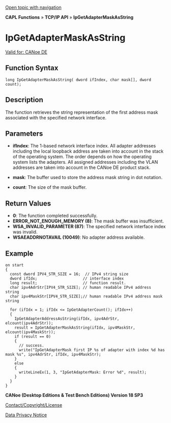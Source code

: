 [Open topic with navigation](../../../../../CANoeDEFamily.htm#Topics/CAPLFunctions/TCPIPAPI/Functions/CAPLfunctionIPGetAdapterMaskAsString.md)

**CAPL Functions** » **TCP/IP API** » **IpGetAdapterMaskAsString**

# IpGetAdapterMaskAsString

[Valid for: CANoe DE](../../../Shared/FeatureAvailability.md)

## Function Syntax

```plaintext
long IpGetAdapterMaskAsString( dword ifIndex, char mask[], dword count);
```

## Description

The function retrieves the string representation of the first address mask associated with the specified network interface.

## Parameters

- **ifIndex**: The 1-based network interface index. All adapter addresses including the local loopback address are taken into account in the stack of the operating system. The order depends on how the operating system lists the adapters. All assigned addresses including the VLAN addresses are taken into account in the CANoe DE product stack.

- **mask**: The buffer used to store the address mask string in dot notation.

- **count**: The size of the mask buffer.

## Return Values

- **0**: The function completed successfully.
- **ERROR_NOT_ENOUGH_MEMORY (8)**: The mask buffer was insufficient.
- **WSA_INVALID_PARAMETER (87)**: The specified network interface index was invalid.
- **WSAEADDRNOTAVAIL (10049)**: No adapter address available.

## Example

```plaintext
on start
{
  const dword IPV4_STR_SIZE = 16;  // IPv4 string size
  dword ifIdx;                    // interface index
  long result;                    // function result.
  char ipv4AdrStr[IPV4_STR_SIZE]; // human readable IPv4 address string
  char ipv4MaskStr[IPV4_STR_SIZE];// human readable IPv4 address mask string

  for (ifIdx = 1; ifIdx <= IpGetAdapterCount(); ifIdx++)
  {
    IpGetAdapterAddressAsString(ifIdx, ipv4AdrStr, elcount(ipv4AdrStr));
    result = IpGetAdapterMaskAsString(ifIdx, ipv4MaskStr, elcount(ipv4MaskStr));
    if (result == 0)
    {
      // success.
      write("IpGetAdapterMask first IP %s of adapter with index %d has mask %s", ipv4AdrStr, ifIdx, ipv4MaskStr);
    }
    else
    {
      writeLineEx(1, 3, "IpGetAdapterMask: Error %d", result);
    }
  }
}
```

**CANoe (Desktop Editions & Test Bench Editions) Version 18 SP3**

[Contact/Copyright/License](../../../Shared/ContactCopyrightLicense.md)

[Data Privacy Notice](https://www.vector.com/int/en/company/get-info/privacy-policy/)
